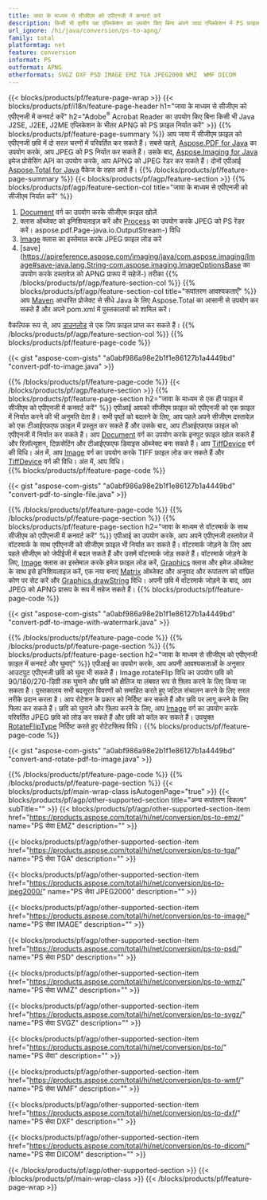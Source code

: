 ```yaml
---
title: जावा के माध्यम से सीजीएम को एपीएनजी में कनवर्ट करें
description: किसी भी तृतीय पक्ष एप्लिकेशन का उपयोग किए बिना अपने जावा एप्लिकेशन में PS फ़ाइल को APNG में निर्यात करें
url_ignore: /hi/java/conversion/ps-to-apng/
family: total
platformtag: net
feature: conversion
informat: PS
outformat: APNG
otherformats: SVGZ DXF PSD IMAGE EMZ TGA JPEG2000 WMZ  WMF DICOM
---
```

{{< blocks/products/pf/feature-page-wrap >}}
{{< blocks/products/pf/i18n/feature-page-header h1="जावा के माध्यम से सीजीएम को एपीएनजी में कनवर्ट करें" h2="Adobe<sup>&reg;</sup> Acrobat Reader का उपयोग किए बिना किसी भी Java J2SE, J2EE, J2ME एप्लिकेशन के भीतर APNG को PS फ़ाइल निर्यात करें" >}}
{{% blocks/products/pf/feature-page-summary %}}
आप जावा में सीजीएम फ़ाइल को एपीएनजी छवि में दो सरल चरणों में परिवर्तित कर सकते हैं। सबसे पहले, [Aspose.PDF for Java](https://products.aspose.com/pdf/java/) का उपयोग करके, आप JPEG को PS निर्यात कर सकते हैं। उसके बाद, [Aspose.Imaging for Java](https://products.aspose.com/imaging/java/) इमेज प्रोसेसिंग API का उपयोग करके, आप APNG को JPEG रेंडर कर सकते हैं। दोनों एपीआई [Aspose.Total for Java](https://products.aspose.com/total/java/) पैकेज के तहत आते हैं।
{{% /blocks/products/pf/feature-page-summary  %}}
{{< blocks/products/pf/agp/feature-section >}}
{{% blocks/products/pf/agp/feature-section-col title="जावा के माध्यम से एपीएनजी को सीजीएम निर्यात करें" %}}
1. [Document](https://apireference.aspose.com/pdf/java/com.aspose.pdf/Document) वर्ग का उपयोग करके सीजीएम फ़ाइल खोलें
2. क्लास ऑब्जेक्ट को इनिशियलाइज़ करें और [Process](https://apireference.aspose.com/pdf/java/com.aspose.pdf.devices/JpegDevice#process-com) का उपयोग करके JPEG को PS रेंडर करें। aspose.pdf.Page-java.io.OutputStream-) विधि
3. [Image](https://apireference.aspose.com/imaging/java/com.aspose.imaging/Image) क्लास का इस्तेमाल करके JPEG फ़ाइल लोड करें
4. [save](https://apireference.aspose.com/imaging/java/com.aspose.imaging/Image#save-java.lang.String-com.aspose.imaging.ImageOptionsBase का उपयोग करके दस्तावेज़ को APNG प्रारूप में सहेजें-) तरीका
{{% /blocks/products/pf/agp/feature-section-col %}}
{{% blocks/products/pf/agp/feature-section-col title="रूपांतरण आवश्यकताएँ" %}}
आप [Maven](https://repository.aspose.com/webapp/#/artifacts/browse/tree/General/repo/com/aspose/aspose-total) आधारित प्रोजेक्ट से सीधे Java के लिए Aspose.Total का आसानी से उपयोग कर सकते हैं और अपने pom.xml में पुस्तकालयों को शामिल करें।

वैकल्पिक रूप से, आप [डाउनलोड](https://downloads.aspose.com/total/java) से एक ज़िप फ़ाइल प्राप्त कर सकते हैं।
{{% /blocks/products/pf/agp/feature-section-col %}}
{{% blocks/products/pf/feature-page-code %}}

{{< gist "aspose-com-gists" "a0abf986a98e2b1f1e86127b1a4449bd" "convert-pdf-to-image.java" >}}


{{% /blocks/products/pf/feature-page-code %}}
{{< /blocks/products/pf/agp/feature-section >}}
{{% blocks/products/pf/feature-page-section  h2="जावा के माध्यम से एक ही फाइल में सीजीएम को एपीएनजी में कनवर्ट करें" %}}
एपीआई आपको सीजीएम फ़ाइल को एपीएनजी को एक फ़ाइल में निर्यात करने की भी अनुमति देता है। सभी पृष्ठों को बदलने के लिए, आप पहले अपने सीजीएम दस्तावेज़ को एक टीआईएफएफ फ़ाइल में प्रस्तुत कर सकते हैं और उसके बाद, आप टीआईएफएफ फ़ाइल को एपीएनजी में निर्यात कर सकते हैं। आप [Document](https://apireference.aspose.com/pdf/java/com.aspose.pdf/Document) वर्ग का उपयोग करके इनपुट फ़ाइल खोल सकते हैं और रिज़ॉल्यूशन, टिफ़सेटिंग और टीआईएफएफ डिवाइस ऑब्जेक्ट बना सकते हैं। आप [TiffDevice](https://apireference.aspose.com/pdf/java/com.aspose.pdf.devices/TiffDevice) वर्ग की विधि। अंत में, आप [Image](https://apireference.aspose.com/imaging/java/com.aspose.imaging/Image) वर्ग का उपयोग करके TIFF फ़ाइल लोड कर सकते हैं और [TiffDevice](https://apireference.aspose.com/pdf/java/com.aspose.pdf.devices/TiffDevice) वर्ग की विधि। अंत में, आप विधि।  
{{% blocks/products/pf/feature-page-code %}}

{{< gist "aspose-com-gists" "a0abf986a98e2b1f1e86127b1a4449bd" "convert-pdf-to-single-file.java" >}}

{{% /blocks/products/pf/feature-page-code  %}}
{{% /blocks/products/pf/feature-page-section %}}
{{% blocks/products/pf/feature-page-section  h2="जावा के माध्यम से वॉटरमार्क के साथ सीजीएम को एपीएनजी में कनवर्ट करें" %}}
एपीआई का उपयोग करके, आप अपने एपीएनजी दस्तावेज़ में वॉटरमार्क के साथ एपीएनजी को सीजीएम फ़ाइल भी निर्यात कर सकते हैं। वॉटरमार्क जोड़ने के लिए आप पहले सीजीएम को जेपीईजी में बदल सकते हैं और उसमें वॉटरमार्क जोड़ सकते हैं। वॉटरमार्क जोड़ने के लिए, [Image](https://apireference.aspose.com/imaging/java/com.aspose.imaging/Image) क्लास का इस्तेमाल करके इमेज फ़ाइल लोड करें, [Graphics](https://apireference.aspose.com/imaging/java/com.aspose.imaging/Graphics) क्लास और इमेज ऑब्जेक्ट के साथ इसे इनिशियलाइज़ करें, एक नया बनाएं [Matrix](https://apireference.aspose.com/imaging/java/com.aspose.imaging/Matrix) ऑब्जेक्ट और अनुवाद और रूपांतरण को वांछित कोण पर सेट करें और [Graphics.drawString](https://apireference.aspose.com/imaging/java/com.aspose.imaging/Graphics.drawString-java.lang.String-com.aspose.imaging.Font-com.aspose.imaging.Brush-float-float-) विधि। अपनी छवि में वॉटरमार्क जोड़ने के बाद, आप JPEG को APNG प्रारूप के रूप में सहेज सकते हैं। 
{{% blocks/products/pf/feature-page-code %}}

{{< gist "aspose-com-gists" "a0abf986a98e2b1f1e86127b1a4449bd" "convert-pdf-to-image-with-watermark.java" >}}

{{% /blocks/products/pf/feature-page-code  %}}
{{% /blocks/products/pf/feature-page-section %}}
{{% blocks/products/pf/feature-page-section  h2="जावा के माध्यम से सीजीएम को एपीएनजी फ़ाइल में कनवर्ट और घुमाएं" %}}
एपीआई का उपयोग करके, आप अपनी आवश्यकताओं के अनुसार आउटपुट एपीएनजी छवि को घुमा भी सकते हैं। Image.rotateFlip विधि का उपयोग छवि को 90/180/270-डिग्री तक घुमाने और छवि को क्षैतिज या लंबवत रूप से फ़्लिप करने के लिए किया जा सकता है। पुस्तकालय सभी बदसूरत विवरणों को समाहित करते हुए जटिल संचालन करने के लिए सरल तरीके प्रदान करता है। आप रोटेशन के प्रकार को निर्दिष्ट कर सकते हैं और छवि पर लागू करने के लिए फ्लिप कर सकते हैं। छवि को घुमाने और फ़्लिप करने के लिए, आप [Image](https://apireference.aspose.com/imaging/java/com.aspose.imaging/Image) वर्ग का उपयोग करके परिवर्तित JPEG छवि को लोड कर सकते हैं और छवि को कॉल कर सकते हैं। उपयुक्त [RotateFlipType](https://apireference.aspose.com/imaging/java/com.aspose.imaging/RotateFlipType) निर्दिष्ट करते हुए रोटेटफ्लिप विधि। 
{{% blocks/products/pf/feature-page-code %}}

{{< gist "aspose-com-gists" "a0abf986a98e2b1f1e86127b1a4449bd" "convert-and-rotate-pdf-to-image.java" >}}

{{% /blocks/products/pf/feature-page-code  %}}
{{% /blocks/products/pf/feature-page-section %}}
{{< blocks/products/pf/main-wrap-class isAutogenPage="true" >}}
{{< blocks/products/pf/agp/other-supported-section title="अन्य रूपांतरण विकल्प" subTitle="" >}}
{{< blocks/products/pf/agp/other-supported-section-item href="https://products.aspose.com/total/hi/net/conversion/ps-to-emz/" name="PS सेवा EMZ" description="" >}}

{{< blocks/products/pf/agp/other-supported-section-item href="https://products.aspose.com/total/hi/net/conversion/ps-to-tga/" name="PS सेवा TGA" description="" >}}

{{< blocks/products/pf/agp/other-supported-section-item href="https://products.aspose.com/total/hi/net/conversion/ps-to-jpeg2000/" name="PS सेवा JPEG2000" description="" >}}

{{< blocks/products/pf/agp/other-supported-section-item href="https://products.aspose.com/total/hi/net/conversion/ps-to-image/" name="PS सेवा IMAGE" description="" >}}

{{< blocks/products/pf/agp/other-supported-section-item href="https://products.aspose.com/total/hi/net/conversion/ps-to-psd/" name="PS सेवा PSD" description="" >}}

{{< blocks/products/pf/agp/other-supported-section-item href="https://products.aspose.com/total/hi/net/conversion/ps-to-wmz/" name="PS सेवा WMZ" description="" >}}

{{< blocks/products/pf/agp/other-supported-section-item href="https://products.aspose.com/total/hi/net/conversion/ps-to-svgz/" name="PS सेवा SVGZ" description="" >}}

{{< blocks/products/pf/agp/other-supported-section-item href="https://products.aspose.com/total/hi/net/conversion/ps-to/" name="PS सेवा" description="" >}}

{{< blocks/products/pf/agp/other-supported-section-item href="https://products.aspose.com/total/hi/net/conversion/ps-to-wmf/" name="PS सेवा WMF" description="" >}}

{{< blocks/products/pf/agp/other-supported-section-item href="https://products.aspose.com/total/hi/net/conversion/ps-to-dxf/" name="PS सेवा DXF" description="" >}}

{{< blocks/products/pf/agp/other-supported-section-item href="https://products.aspose.com/total/hi/net/conversion/ps-to-dicom/" name="PS सेवा DICOM" description="" >}}


{{< /blocks/products/pf/agp/other-supported-section >}}
{{< /blocks/products/pf/main-wrap-class >}}
{{< /blocks/products/pf/feature-page-wrap >}}